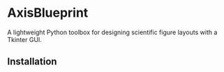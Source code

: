 # AxisBlueprint

A lightweight Python toolbox for designing scientific figure layouts with a Tkinter GUI.

## Installation

